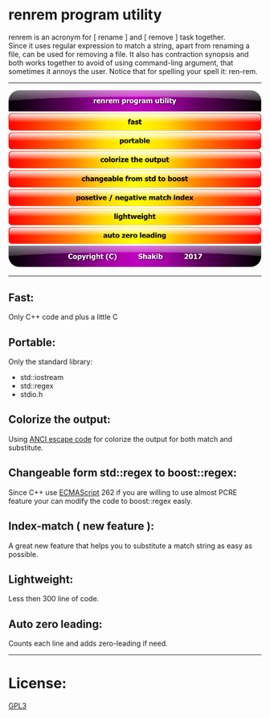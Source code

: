 # renrem program utility  
renrem is an acronym for [ rename ] and [ remove ] task together.  
Since it uses regular expression to match a string, apart from renaming a file, can be used for removing a file. It also has contraction synopsis and both works together to avoid of using command-ling argument, that sometimes it annoys the user. Notice that for spelling your spell it: ren-rem.  

---


![00_title](https://github.com/k-five/renrem/blob/master/button/00_title.png)
![01_fast](https://github.com/k-five/renrem/blob/master/button/01_fast.png)
![02_portable](https://github.com/k-five/renrem/blob/master/button/02_portable.png)
![03_colorize](https://github.com/k-five/renrem/blob/master/button/03_colorize.png)
![04_changeable](https://github.com/k-five/renrem/blob/master/button/04_changeable.png)
![05_index](https://github.com/k-five/renrem/blob/master/button/05_index.png)
![06_lightweight](https://github.com/k-five/renrem/blob/master/button/06_lightweight.png)
![07_leading](https://github.com/k-five/renrem/blob/master/button/07_leading.png)
![99_copyright](https://github.com/k-five/renrem/blob/master/button/99_copyright.png)


---

## Fast:
Only C++ code and plus a little C  

## Portable:
Only the standard library:  
* std::iostream  
* std::regex  
* stdio.h  

## Colorize the output:
Using [ANCI escape code](https://en.wikipedia.org/wiki/ANSI_escape_code) for colorize the output for both match and substitute.  

## Changeable form std::regex to boost::regex:
Since C++ use [ECMAScript](https://www.ecma-international.org/publications/standards/Ecma-262.htm) 262 if you are willing to use almost PCRE feature your can modify the code to boost::regex easly.  

## Index-match ( new feature ):
A great new feature that helps you to substitute a match string as easy as possible.  

## Lightweight:
Less then 300 line of code.  

## Auto zero leading:
Counts each line and adds zero-leading if need.  

---


# License:  
[GPL3](https://www.gnu.org/licenses/gpl-3.0.en.html)  
